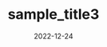 ---
title:  "sample_title3"
excerpt: "카테고리, 태그, 날짜 테스트"

categories:
  - Java

toc: false
toc_sticky: true
 
date: 2022-12-24
last_modified_at: 2022-12-24
---
